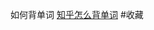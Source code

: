 如何背单词
[知乎怎么背单词](https://www.zhihu.com/question/24113539/answer/2927226602?utm_psn=1892514962708087586)
#收藏

